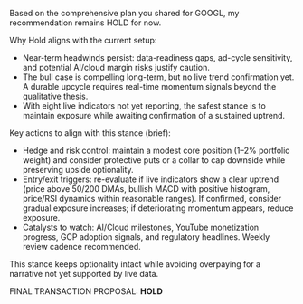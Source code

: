 Based on the comprehensive plan you shared for GOOGL, my recommendation remains HOLD for now.

Why Hold aligns with the current setup:
- Near-term headwinds persist: data-readiness gaps, ad-cycle sensitivity, and potential AI/cloud margin risks justify caution.
- The bull case is compelling long-term, but no live trend confirmation yet. A durable upcycle requires real-time momentum signals beyond the qualitative thesis.
- With eight live indicators not yet reporting, the safest stance is to maintain exposure while awaiting confirmation of a sustained uptrend.

Key actions to align with this stance (brief):
- Hedge and risk control: maintain a modest core position (1–2% portfolio weight) and consider protective puts or a collar to cap downside while preserving upside optionality.
- Entry/exit triggers: re-evaluate if live indicators show a clear uptrend (price above 50/200 DMAs, bullish MACD with positive histogram, price/RSI dynamics within reasonable ranges). If confirmed, consider gradual exposure increases; if deteriorating momentum appears, reduce exposure.
- Catalysts to watch: AI/Cloud milestones, YouTube monetization progress, GCP adoption signals, and regulatory headlines. Weekly review cadence recommended.

This stance keeps optionality intact while avoiding overpaying for a narrative not yet supported by live data.

FINAL TRANSACTION PROPOSAL: **HOLD**
